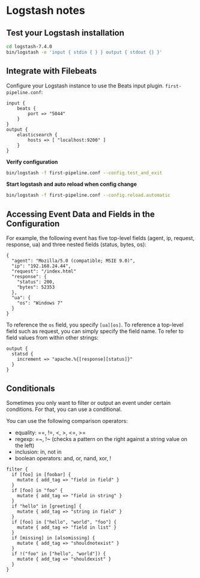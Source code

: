 # Logstash notes

## Test your Logstash installation

```bash
cd logstash-7.4.0
bin/logstash -e 'input { stdin { } } output { stdout {} }'
```

## Integrate with Filebeats

Configure your Logstash instance to use the Beats input plugin. `first-pipeline.conf`:

```
input {
    beats {
        port => "5044"
    }
}
output {
    elasticsearch {
        hosts => [ "localhost:9200" ]
    }
}
```

**Verify configuration**

```bash
bin/logstash -f first-pipeline.conf --config.test_and_exit
```

**Start logstash and auto reload when config change**

```bash
bin/logstash -f first-pipeline.conf --config.reload.automatic
```

## Accessing Event Data and Fields in the Configuration

For example, the following event has five top-level fields (agent, ip, request, response, ua) and three nested fields (status, bytes, os):

```
{
  "agent": "Mozilla/5.0 (compatible; MSIE 9.0)",
  "ip": "192.168.24.44",
  "request": "/index.html"
  "response": {
    "status": 200,
    "bytes": 52353
  },
  "ua": {
    "os": "Windows 7"
  }
}
```

To reference the `os` field, you specify `[ua][os]`. To reference a top-level field such as request, you can simply specify the field name. To refer to field values from within other strings:

```
output {
  statsd {
    increment => "apache.%{[response][status]}"
  }
}
```


## Conditionals

Sometimes you only want to filter or output an event under certain conditions. For that, you can use a conditional.

You can use the following comparison operators:

- equality: ==, !=, <, >, <=, >=
- regexp: =~, !~ (checks a pattern on the right against a string value on the left)
- inclusion: in, not in
- boolean operators: and, or, nand, xor, !

```
filter {
  if [foo] in [foobar] {
    mutate { add_tag => "field in field" }
  }
  if [foo] in "foo" {
    mutate { add_tag => "field in string" }
  }
  if "hello" in [greeting] {
    mutate { add_tag => "string in field" }
  }
  if [foo] in ["hello", "world", "foo"] {
    mutate { add_tag => "field in list" }
  }
  if [missing] in [alsomissing] {
    mutate { add_tag => "shouldnotexist" }
  }
  if !("foo" in ["hello", "world"]) {
    mutate { add_tag => "shouldexist" }
  }
}
```